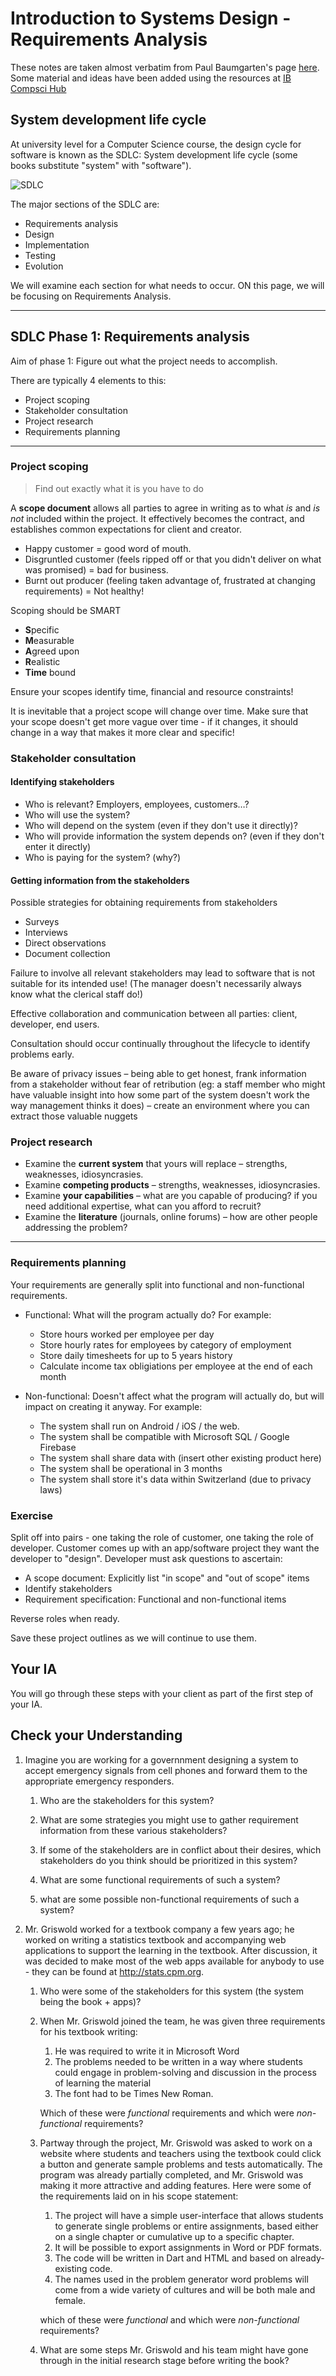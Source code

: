 # Introduction to Systems Design - Requirements Analysis

These notes are taken almost verbatim from Paul Baumgarten's page [here](https://pbaumgarten.com/ib-compsci/unit-1/). Some material and ideas have been added using the resources at [IB Compsci Hub](https://ib.compscihub.net/)

## System development life cycle

At university level for a Computer Science course, the design cycle for software is known as the SDLC: System development life cycle (some books substitute "system" with "software").

![SDLC](./media/05/sdlc.png)

The major sections of the SDLC are:

* Requirements analysis
* Design
* Implementation
* Testing
* Evolution

We will examine each section for what needs to occur. ON this page, we will be focusing on Requirements Analysis.

---

## SDLC Phase 1: Requirements analysis

Aim of phase 1: Figure out what the project needs to accomplish.

There are typically 4 elements to this:

* Project scoping
* Stakeholder consultation
* Project research
* Requirements planning

---

### Project scoping

> Find out exactly what it is you have to do

A **scope document** allows all parties to agree in writing as to what *is* and *is not* included within the project. It effectively becomes the contract, and establishes common expectations for client and creator.

* Happy customer = good word of mouth.
* Disgruntled customer (feels ripped off or that you didn't deliver on what was promised) = bad for business.
* Burnt out producer (feeling taken advantage of, frustrated at changing requirements) = Not healthy!

Scoping should be SMART

* **S**pecific
* **M**easurable
* **A**greed upon
* **R**ealistic
* **Time** bound

Ensure your scopes identify time, financial and resource constraints!

It is inevitable that a project scope will change over time. Make sure that your scope doesn't get more vague over time - if it changes, it should change in a way that makes it more clear and specific!

### Stakeholder consultation

#### Identifying stakeholders

* Who is relevant? Employers, employees, customers…?
* Who will use the system?
* Who will depend on the system (even if they don't use it directly)?
* Who will provide information the system depends on? (even if they don't enter it directly)
* Who is paying for the system? (why?)

#### Getting information from the stakeholders

Possible strategies for obtaining requirements from stakeholders

* Surveys
* Interviews
* Direct observations
* Document collection

Failure to involve all relevant stakeholders may lead to software that is not suitable for its intended use! (The manager doesn't necessarily always know what the clerical staff do!)

Effective collaboration and communication between all parties: client, developer, end users.

Consultation should occur continually throughout the lifecycle to identify problems early.

Be aware of privacy issues – being able to get honest, frank information from a stakeholder without fear of retribution (eg: a staff member who might have valuable insight into how some part of the system doesn't work the way management thinks it does) – create an environment where you can extract those valuable nuggets

### Project research

* Examine the **current system** that yours will replace – strengths, weaknesses, idiosyncrasies.
* Examine **competing products** – strengths, weaknesses, idiosyncrasies.
* Examine **your capabilities** – what are you capable of producing? if you need additional expertise, what can you afford to recruit?
* Examine the **literature** (journals, online forums) – how are other people addressing the problem?

---

### Requirements planning

Your requirements are generally split into functional and non-functional requirements.

* Functional: What will the program actually do? For example:
  * Store hours worked per employee per day
  * Store hourly rates for employees by category of employment
  * Store daily timesheets for up to 5 years history
  * Calculate income tax obligiations per employee at the end of each month
    
* Non-functional: Doesn't affect what the program will actually do, but will impact on creating it anyway. For example:
  * The system shall run on Android / iOS / the web.
  * The system shall be compatible with Microsoft SQL / Google Firebase
  * The system shall share data with (insert other existing product here)
  * The system shall be operational in 3 months
  * The system shall store it's data within Switzerland (due to privacy laws)


### Exercise

Split off into pairs - one taking the role of customer, one taking the role of developer. Customer comes up with an app/software project they want the developer to "design". Developer must ask questions to ascertain:
 * A scope document: Explicitly list "in scope" and "out of scope" items
 * Identify stakeholders
 * Requirement specification: Functional and non-functional items

Reverse roles when ready.

Save these project outlines as we will continue to use them.


## Your IA

You will go through these steps with your client as part of the first step of your IA. 

## Check your Understanding

1.  Imagine you are working for a governnment designing a system to accept emergency signals from cell phones and forward them to the appropriate emergency responders. 
    1.  Who are the stakeholders for this system?

    2.  What are some strategies you might use to gather requirement information from these various stakeholders?

    3.  If some of the stakeholders are in conflict about their desires, which stakeholders do you think should be prioritized in this system?

    4.  What are some functional requirements of such a system?

    5.  what are some possible non-functional requirements of such a system?


2.  Mr. Griswold worked for a textbook company a few years ago; he worked on writing a statistics textbook and accompanying web applications to support the learning in the textbook. After discussion, it was decided to make most of the web apps available for anybody to use - they can be found at http://stats.cpm.org.

    1.  Who were some of the stakeholders for this system (the system being the book + apps)?

    2.  When Mr. Griswold joined the team, he was given three requirements for his textbook writing:

        1.  He was required to write it in Microsoft Word
        2.  The problems needed to be written in a way where students could engage in problem-solving and discussion in the process of learning the material
        3.  The font had to be Times New Roman.
   
        Which of these were *functional* requirements and which were *non-functional* requirements?

    3.  Partway through the project, Mr. Griswold was asked to work on a website where students and teachers using the textbook could click a button and generate sample problems and tests automatically. The program was already partially completed, and Mr. Griswold was making it more attractive and adding features. Here were some of the requirements laid on in his scope statement:
   
        1.  The project will have a simple user-interface that allows students to generate single problems or entire assignments, based either on a single chapter or cumulative up to a specific chapter.
        2.  It will be possible to export assignments in Word or PDF formats.
        3.  The code will be written in Dart and HTML and based on already-existing code.
        4.  The names used in the problem generator word problems will come from a wide variety of cultures and will be both male and female.

        which of these were *functional* and which were *non-functional* requirements?

    4. What are some steps Mr. Griswold and his team might have gone through in the initial research stage before writing the book?